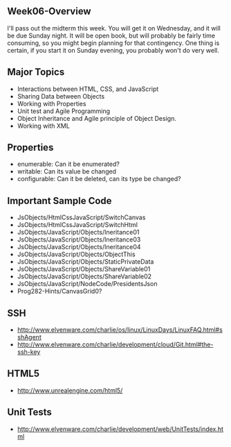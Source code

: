 Week06-Overview
---------------

I'll pass out the midterm this week. You will get it on Wednesday, and
it will be due Sunday night. It will be open book, but will probably
be fairly time consuming, so you might begin planning for that contingency.
One thing is certain, if you start it on Sunday evening, you probably
won't do very well.

Major Topics
------------

* Interactions between HTML, CSS, and JavaScript
* Sharing Data between Objects
* Working with Properties
* Unit test and Agile Programming
* Object Inheritance and Agile principle of Object Design.
* Working with XML

Properties
----------

- enumerable: Can it be enumerated?
- writable: Can its value be changed
- configurable: Can it be deleted, can its type be changed?
 
Important Sample Code
---------------------

- JsObjects/HtmlCssJavaScript/SwitchCanvas
- JsObjects/HtmlCssJavaScript/SwitchHtml
- JsObjects/JavaScript/Objects/Ineritance01
- JsObjects/JavaScript/Objects/Ineritance03
- JsObjects/JavaScript/Objects/Ineritance04
- JsObjects/JavaScript/Objects/ObjectThis
- JsObjects/JavaScript/Objects/StaticPrivateData
- JsObjects/JavaScript/Objects/ShareVariable01
- JsObjects/JavaScript/Objects/ShareVariable02
- JsObjects/JavaScript/NodeCode/PresidentsJson
- Prog282-Hints/CanvasGrid0?

SSH
---

- <http://www.elvenware.com/charlie/os/linux/LinuxDays/LinuxFAQ.html#sshAgent>
- <http://www.elvenware.com/charlie/development/cloud/Git.html#the-ssh-key>

HTML5
-----

- <http://www.unrealengine.com/html5/>

Unit Tests
----------

- <http://www.elvenware.com/charlie/development/web/UnitTests/index.html>

